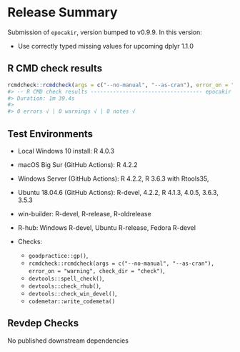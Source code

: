 # Release Summary

Submission of `epocakir`, version bumped to v0.9.9. In this version:

- Use correctly typed missing values for upcoming dplyr 1.1.0

## R CMD check results

```r
rcmdcheck::rcmdcheck(args = c("--no-manual", "--as-cran"), error_on = "warning", check_dir = "check")
#> -- R CMD check results ----------------------------------- epocakir 0.9.9 ----
#> Duration: 1m 39.4s
#>
#> 0 errors √ | 0 warnings √ | 0 notes √
```

## Test Environments

- Local Windows 10 install: R 4.0.3

- macOS Big Sur  (GitHub Actions): R 4.2.2
- Windows Server (GitHub Actions): R 4.2.2, R 3.6.3 with Rtools35,
- Ubuntu 18.04.6 (GitHub Actions): R-devel, 4.2.2, R 4.1.3, 4.0.5, 3.6.3, 3.5.3

- win-builder: R-devel, R-release, R-oldrelease
- R-hub: Windows R-devel, Ubuntu R-release, Fedora R-devel

- Checks:
  - `goodpractice::gp()`,
  - `rcmdcheck::rcmdcheck(args = c("--no-manual", "--as-cran"), error_on = "warning", check_dir = "check")`,
  - `devtools::spell_check()`,
  - `devtools::check_rhub()`,
  - `devtools::check_win_devel()`,
  - `codemetar::write_codemeta()`

## Revdep Checks

No published downstream dependencies
